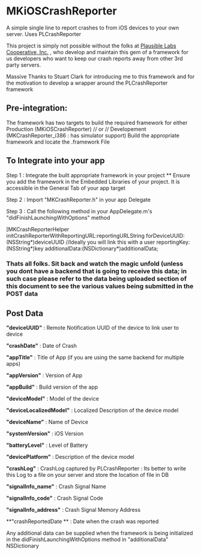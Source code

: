 # MKiOSCrashReporter

A simple single line to report crashes to from iOS devices to your own server. Uses PLCrashReporter

This project is simply not possible without the folks at  [Plausible Labs Cooperative, Inc.](http://www.plausible.coop/) , who develop and maintain this gem of a framework for us developers who want to keep our crash reports away from other 3rd party servers.

Massive Thanks to Stuart Clark for introducing me to this framework and for the motivation to develop a wrapper around the PLCrashReporter framework
 
## Pre-integration:
 
 The framework has two targets to build the required framework for either 
    Production (MKiOSCrashReporter)  // or // Developement (MKCrashReporter_i386 : has simulator support)
 Build the appropriate framework and locate the .framework File
 
## To Integrate into your app
 
 Step 1 : Integrate the built appropriate framework in your project 
    ** Ensure you add the framework in the Embedded Libraries of your project. It is accessible in the General Tab of your app target
 
 Step 2 : Import "MKCrashReporter.h" in your app Delegate
 
 Step 3 : Call the following method in your AppDelegate.m's "didFinishLaunchingWithOptions" method
 
 [MKCrashReporterHelper  initCrashReporterWithReportingURL:reportingURLString
 forDeviceUUID:(NSString*)deviceUUID //Ideally you will link this with a user
 reportingKey:(NSString*)key
 additionalData:(NSDictionary*)additionalData;
 
### Thats all folks. Sit back and watch the magic unfold (unless you dont have a backend that is going to receive this data; in such case please refer to the data being uploaded section of this document to see the various values being submitted in the POST data
 

 
## Post Data
 
  **"deviceUUID"**               : Remote Notification UUID of the device to link user to device  
  
  **"crashDate"**                : Date of Crash  
  
  **"appTitle"**                 : Title of App (if you are using the same backend for multiple apps)
  
  **"appVersion"**               : Version of App
  
  **"appBuild"**                 : Build version of the app
  
  **"deviceModel"**              : Model of the device
  
  **"deviceLocalizedModel"**     : Localized Description of the device model
  
  **"deviceName"**               : Name of Device
  
  **"systemVersion"**            : iOS Version
  
  **"batteryLevel"**             : Level of Battery
  
  **"devicePlatform"**           : Description of the device model
  
  **"crashLog"**                 : CrashLog captured by PLCrashReporter : Its better to write this Log to a file on your server and store the location of file in DB
  
  **"signalInfo_name"**          : Crash Signal Name
  
  **"signalInfo_code"**          : Crash Signal Code
  
  **"signalInfo_address"**       : Crash Signal Memory Address
  
  **"crashReportedDate **        : Date when the crash was reported
  
 
  Any additional data can be supplied when the framework is being initialized in the didFinishLaunchingWithOptions method in 
 "additionalData" NSDictionary

